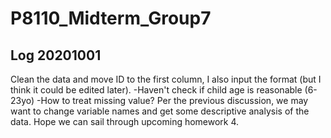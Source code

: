 # P8110_Midterm_Group7

## Log 20201001 
Clean the data and move ID to the first column, I also input the format (but I think it could be edited later).
-Haven't check if child age is reasonable (6-23yo)
-How to treat missing value?
Per the previous discussion, we may want to change variable names and get some descriptive analysis of the data. 
Hope we can sail through upcoming homework 4.
